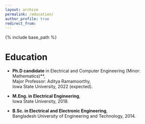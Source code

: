 ```yaml
---
layout: archive
permalink: /education/
author_profile: true
redirect_from:
---
```


{% include base_path %}

Education
======
* **Ph.D candidate** in Electrical and Computer Engineering (Minor: Mathematics)**, <br /> Major Professor: Aditya Ramamoorthy, <br /> Iowa State University, 2022 (expected).

* **M.Eng. in Electrical Engineering**, <br /> Iowa State University, 2018.

* **B.Sc. in Electrical and Electronic Engineering**, <br /> Bangladesh University of Engineering and Technology, 2014.

